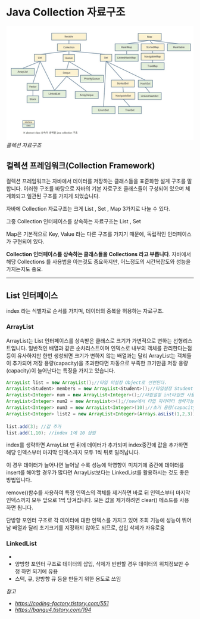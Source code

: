 # Java Collection 자료구조



![collection](../resources/collection/collection.png)
_콜렉션 자료구조_

## 컬렉션 프레임워크(Collection Framework)

컬렉션 프레임워크는 자바에서 데이터를 저장하는 클래스들을 표준화한 설계 구조를 말합니다. 이러한 구조를 바탕으로 자바의 기본 자료구조 클래스들이 구성되어 있으며 체계화되고 일관된 구조를 가지게 되었습니다.

자바에 Collection 자료구조는 크게 List , Set , Map 3가지로 나눌 수 있다.

그중 Collection 인터페이스를 상속하는 자료구조는 List , Set 

Map은 기본적으로 Key, Value 라는 다른 구조를 가지기 때문에, 독립적인 인터페이스가 구현되어 있다.

**Collection 인터페이스를 상속하는 클래스들을 Collections 라고 부릅니다**. 자바에서 해당 Collections 를 사용법을 아는것도 중요하지만, 어느정도의 시간복잡도와 성능을 가지는지도 중요.


---

## List 인터페이스

index 라는 식별자로 순서를 가지며, 데이터의 중복을 허용하는 자료구조.

### ArrayList

ArrayList는 List 인터페이스를 상속받은 클래스로 크기가 가변적으로 변하는 선형리스트입니다. 
일반적인 배열과 같은 순차리스트이며 인덱스로 내부의 객체를 관리한다는점등이 유사하지만 한번 생성되면 크기가 변하지 않는 배열과는 달리 ArrayList는 객체들이 
추가되어 저장 용량(capacity)을 초과한다면 자동으로 부족한 크기만큼 저장 용량(capacity)이 늘어난다는 특징을 가지고 있습니다.

```java
ArrayList list = new ArrayList();//타입 미설정 Object로 선언된다.
ArrayList<Student> members = new ArrayList<Student>();//타입설정 Student객체만 사용가능
ArrayList<Integer> num = new ArrayList<Integer>();//타입설정 int타입만 사용가능
ArrayList<Integer> num2 = new ArrayList<>();//new에서 타입 파라미터 생략가능
ArrayList<Integer> num3 = new ArrayList<Integer>(10);//초기 용량(capacity)지정
ArrayList<Integer> list2 = new ArrayList<Integer>(Arrays.asList(1,2,3));//생성시 값추가

list.add(3); //값 추가
list.add(1,10); //index 1에 10 삽입
```

index를 생략하면 ArrayList 맨 뒤에 데이터가 추가되며 index중간에 값을 추가하면 해당 인덱스부터 마지막 인덱스까지 모두 1씩 뒤로 밀려납니다.

이 경우 데이터가 늘어나면 늘어날 수록 성능에 악영향이 미치기에 중간에 데이터를 insert를 해야할 경우가 많다면 ArrayList보다는 LinkedList를 활용하시는 것도 좋은 방법입니다.

remove()함수를 사용하여 특정 인덱스의 객체를 제거하면 바로 뒤 인덱스부터 마지막 인덱스까지 모두 앞으로 1씩 당겨집니다. 모든 값을 제거하려면 clear() 메소드를 사용하면 됩니다.


단방향 포인터 구조로 각 데이터에 대한 인덱스를 가지고 있어 조회 기능에 성능이 뛰어남
배열과 달리 초기크기를 지정하지 않아도 되므로, 삽입 삭제가 자유로움

### LinkedList
- 
- 양방향 포인터 구조로 데이터의 삽입, 삭제가 빈번할 경우 데이터의 위치정보만 수정 하면 되기에 유용
- 스택, 큐, 양방향 큐 등을 만들기 위한 용도로 쓰임


_참고_
- _https://coding-factory.tistory.com/551_
- _https://bangu4.tistory.com/194_

